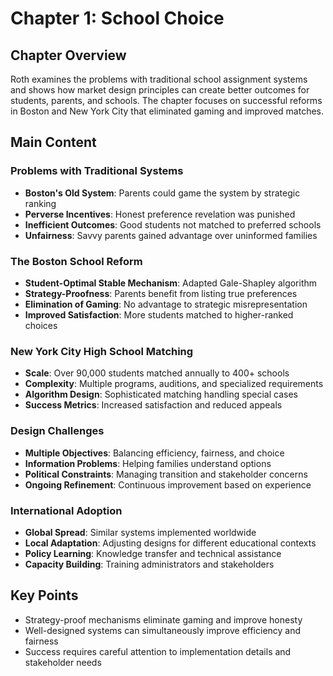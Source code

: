 # Chapter 1: School Choice

## Chapter Overview
Roth examines the problems with traditional school assignment systems and shows how market design principles can create better outcomes for students, parents, and schools. The chapter focuses on successful reforms in Boston and New York City that eliminated gaming and improved matches.

## Main Content

### Problems with Traditional Systems
- **Boston's Old System**: Parents could game the system by strategic ranking
- **Perverse Incentives**: Honest preference revelation was punished
- **Inefficient Outcomes**: Good students not matched to preferred schools
- **Unfairness**: Savvy parents gained advantage over uninformed families

### The Boston School Reform
- **Student-Optimal Stable Mechanism**: Adapted Gale-Shapley algorithm
- **Strategy-Proofness**: Parents benefit from listing true preferences
- **Elimination of Gaming**: No advantage to strategic misrepresentation
- **Improved Satisfaction**: More students matched to higher-ranked choices

### New York City High School Matching
- **Scale**: Over 90,000 students matched annually to 400+ schools
- **Complexity**: Multiple programs, auditions, and specialized requirements
- **Algorithm Design**: Sophisticated matching handling special cases
- **Success Metrics**: Increased satisfaction and reduced appeals

### Design Challenges
- **Multiple Objectives**: Balancing efficiency, fairness, and choice
- **Information Problems**: Helping families understand options
- **Political Constraints**: Managing transition and stakeholder concerns
- **Ongoing Refinement**: Continuous improvement based on experience

### International Adoption
- **Global Spread**: Similar systems implemented worldwide
- **Local Adaptation**: Adjusting designs for different educational contexts
- **Policy Learning**: Knowledge transfer and technical assistance
- **Capacity Building**: Training administrators and stakeholders

## Key Points
- Strategy-proof mechanisms eliminate gaming and improve honesty
- Well-designed systems can simultaneously improve efficiency and fairness
- Success requires careful attention to implementation details and stakeholder needs